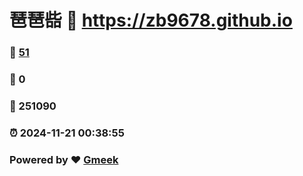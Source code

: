 # 琶琶啙 :link: https://zb9678.github.io 
### :page_facing_up: [51](https://zb9678.github.io/tag.html) 
### :speech_balloon: 0 
### :hibiscus: 251090 
### :alarm_clock: 2024-11-21 00:38:55 
### Powered by :heart: [Gmeek](https://github.com/Meekdai/Gmeek)
